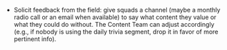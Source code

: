 - Solicit feedback from the field: give squads a channel (maybe a monthly radio call or an email when available) to say what content they value or what they could do without. The Content Team can adjust accordingly (e.g., if nobody is using the daily trivia segment, drop it in favor of more pertinent info).